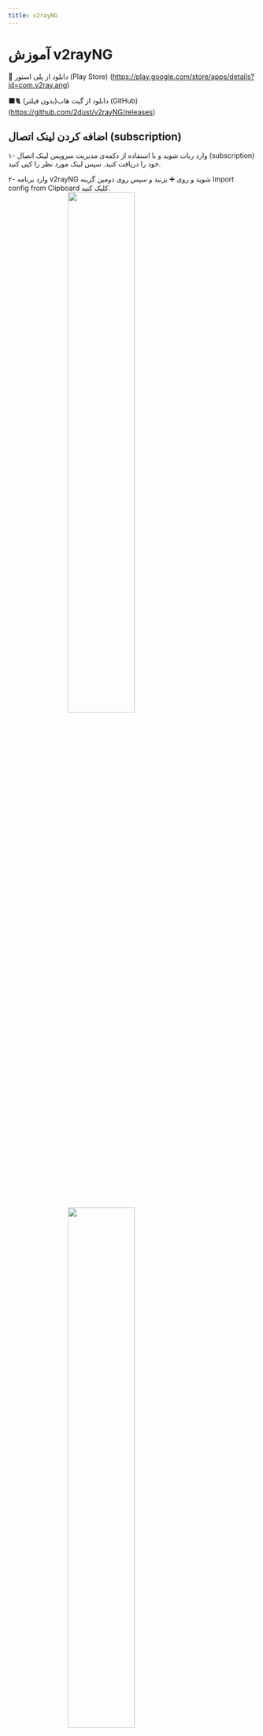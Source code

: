 ```yaml
---
title: v2rayNG
---
```


# آموزش v2rayNG

🛒 دانلود از پلی استور (Play Store) (https://play.google.com/store/apps/details?id=com.v2ray.ang)

🐈‍⬛️ دانلود از گیت هاب(بدون فیلتر) (GitHub) (https://github.com/2dust/v2rayNG/releases)

## اضافه کردن لینک اتصال (subscription)
۱- وارد ربات شوید و با استفاده از دکمه‌ی مدیریت سرویس لینک اتصال (subscription) خود را دریافت کنید. سپس لینک مورد نظر را کپی کنید.

۲- وارد برنامه v2rayNG شوید و روی ➕ بزنید و سپس روی  دومین گزینه Import config from Clipboard کلیک کنید.
<img src="https://github.com/mdjvd/gozargah.github.io/assets/116950557/bee4bbf0-f811-4b20-af28-adee270b469d"
     style="display:block;float:none;margin-left:auto;margin-right:auto;width:52%">
<br>

<img src="https://github.com/VPNHELP/vpnhelp.github.io/assets/129318294/3eb77c79-a735-40ef-a670-e0091e9da44a"
     style="display:block;float:none;margin-left:auto;margin-right:auto;width:52%">
<br>


۳- اکنون روی سه نقطه بالا سمت راست بزنید و روی گزینه Update subscription کلیک کنید تا سرور ها اضافه شود.
<img src="https://github.com/VPNHELP/vpnhelp.github.io/assets/129318294/084dc4ef-f625-433a-810c-6148c4fa78c8"
     style="display:block;float:none;margin-left:auto;margin-right:auto;width:52%">
<br>


توجه کنید:

۱- موقع اضافه کردن لینک آپدیت، فیلترشکن روشن دیگه‌ایی نداشته باشید.

۲- تنظیمات ساعت و تاریخ گوشی حتما روی اتوماتیک باشد.


## مرتب کردن سرور‌ها بر اساس پینگ

1. روی سه نقطه بالا سمت راست بزنید و گزینه Real delay all configuration را انتخاب کنید تا از سرور ها تست پینگ بگیرد.

2. بعد از اتمام تست پینگ مجددا روی سه نقطه سمت راست بالا بزنید و روی گزینه Sorting by test results کلیک کنید تا برای شما بهترین سرور را طبق پینگ کمتر مرتب سازی کند.

## آپدیت کردن لینک اتصال (subscription)

1. روی سه نقطه بالا سمت راست بزنید و روی گزینه Update subscription کلیک کنید تا پیام موفقیت آمیز (Success) برای شما نمایش داده شود و سرور های شما بروز شود.

توجه کنید:

موقع  آپدیت کردن سرور ها ، فیلترشکن روشن دیگه ایی نداشته باشید.
